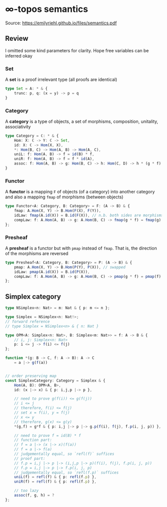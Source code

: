 # $\infty$-topos semantics

Source: <https://emilyriehl.github.io/files/semantics.pdf>

## Review

I omitted some kind parameters for clarity. Hope free variables can be inferred okay

### Set

A **set** is a proof irrelevant type (all proofs are identical)

```ts
type Set = A: * & {
    trunc: p, q: (x = y) -> p = q
}
```

### Category

A **category** is a type of objects, a set of morphisms, composition, unitality, associativity

```ts
type Category = ℂ: * & {
    Hom: X: ℂ -> Y: ℂ -> Set,
    id: X: ℂ -> Hom(X, X),
    *: Hom(B, C) -> Hom(A, B) -> Hom(A, C),
    uniL: f: Hom(A, B) -> f = id(B) * f,
    uniR: f: Hom(A, B) -> f = f * id(A),
    assoc: f: Hom(A, B) -> g: Hom(B, C) -> h: Hom(C, D) -> h * (g * f) = (h * g) * f
}
```

### Functor

A **functor** is a mapping `F` of objects (of a category) into another category and also a mapping `fmap` of morphisms (between objects)

```ts
type Functor<A: Category, B: Category> = F: (A -> B) & {
    fmap: A.Hom(X, Y) -> B.Hom(F(X), F(Y)),
    idLaw: fmap(A.id(X)) = B.id(F(X)), // n.b. both sides are morphisms
    compLaw: f: A.Hom(A, B) -> g: A.Hom(B, C) -> fmap(g * f) = fmap(g) * fmap(f)
};
```

### Presheaf

A **presheaf** is a functor but with `pmap` instead of `fmap`. That is, the direction of the morphisms are reversed

```ts
type Presheaf<A: Category, B: Category> = P: (A -> B) & {
    pmap: A.Hom(X, Y) -> B.Hom(P(Y), P(X)), // swapped
    idLaw: pmap(A.id(X)) = B.id(P(X)),
    compLaw: f: A.Hom(A, B) -> g: A.Hom(B, C) -> pmap(g * f) = pmap(f) * pmap(g) // swapped
};
```

## Simplex category

```ts
type NSimplex<n: Nat> = m: Nat & { p: m <= n };

type Simplex = NSimplex<n: Nat!>;
// forward reference
// type Simplex = NSimplex<n> & { n: Nat }

type OPM<A: Simplex<n: Nat>, B: Simplex<m: Nat>> = f: A -> B & { 
    // i, j: Simplex<n: Nat>
    p: i <= j -> f(i) <= f(j)
};

function *(g: B -> C, f: A -> B): A -> C
    = a |-> g(f(a))


// order preserving map
const SimplexCategory: Category = Simplex & {
    Hom(A, B): OPM<A, B>,
    id: (x |-> x) & { p: i,j,p |-> p },

    // need to prove g(f(i)) <= g(f(j))
    // i <= j
    // therefore, f(i) <= f(j)
    // set x = f(i), y = f(j)
    // x <= y
    // therefore, g(x) <= g(y)
    *(g,f) = g*f & { p: i,j |-> p |-> g.p(f(i), f(j), f.p(i, j, p)) },

    // need to prove f = id(B) * f
    // function part:
    // f = a |-> (x |-> x)(f(a))
    // f = a |-> f(a)
    // judgementally equal, so `refl(f)` suffices
    // proof part:
    // f.p = i,j |-> p |-> (i,j,p |-> p)(f(i), f(j), f.p(i, j, p))
    // f.p = i,j |-> p |-> f.p(i, j, p)
    // judgementally equal, so `refl(f.p)` suffices
    uniL(f) = refl(f) & { p: refl(f.p) },
    uniR(f) = refl(f) & { p: refl(f.p) },

    // too lazy
    assoc(f, g, h) = ?
};
```

